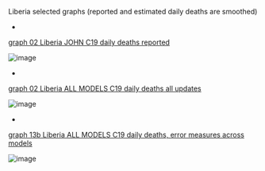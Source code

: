 Liberia selected graphs (reported and estimated daily deaths are smoothed) 

*

[graph 02 Liberia JOHN C19 daily deaths reported](https://github.com/pourmalek/CovidLongitudinal/blob/main/output/countries/Liberia/graph%2002%20Liberia%20JOHN%20C19%20daily%20deaths%20reported.pdf)

![image](https://github.com/pourmalek/CovidLongitudinal/assets/30849720/053ca5d9-1076-4ae0-ac5d-12f92234a806)

*

[graph 02 Liberia ALL MODELS C19 daily deaths all updates](https://github.com/pourmalek/CovidLongitudinal/blob/main/output/countries/Liberia/graph%2002%20Liberia%20ALL%20MODELS%20C19%20daily%20deaths%20all%20updates.pdf)

![image](https://github.com/pourmalek/CovidLongitudinal/assets/30849720/7d07f30b-0d64-4e1c-9723-3d3cef5d0fd1)

*

[graph 13b Liberia ALL MODELS C19 daily deaths, error measures across models](https://github.com/pourmalek/CovidLongitudinal/blob/main/output/countries/Liberia/graph%2013b%20Liberia%20ALL%20MODELS%20C19%20daily%20deaths%2C%20error%20measures%20across%20models.pdf)

![image](https://github.com/pourmalek/CovidLongitudinal/assets/30849720/88884002-da34-4c6f-a360-5368b8046f54)
